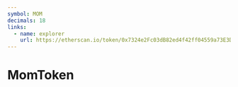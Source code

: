 ```yaml
---
symbol: MOM
decimals: 18
links:
  - name: explorer
    url: https://etherscan.io/token/0x7324e2Fc03dB82ed4f42ff04559a73E3D87226B4
---
```


# MomToken
